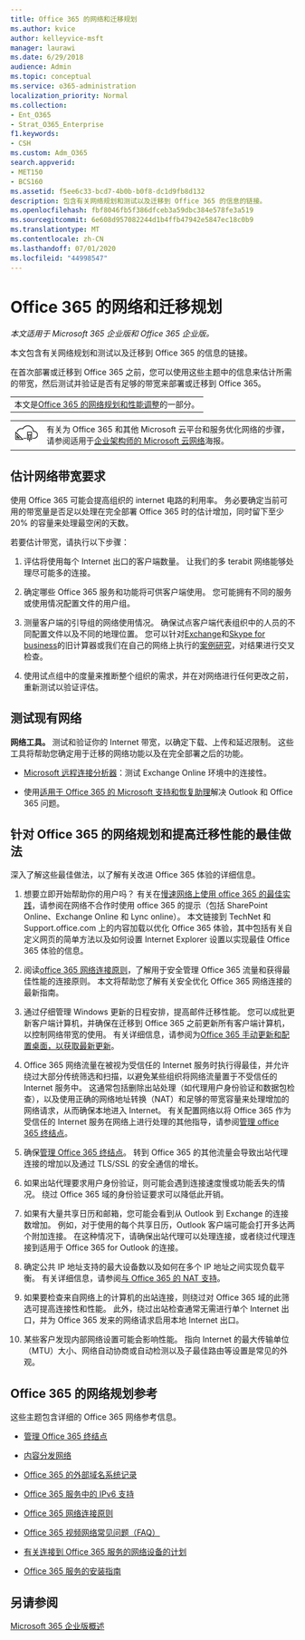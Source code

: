 ```yaml
---
title: Office 365 的网络和迁移规划
ms.author: kvice
author: kelleyvice-msft
manager: laurawi
ms.date: 6/29/2018
audience: Admin
ms.topic: conceptual
ms.service: o365-administration
localization_priority: Normal
ms.collection:
- Ent_O365
- Strat_O365_Enterprise
f1.keywords:
- CSH
ms.custom: Adm_O365
search.appverid:
- MET150
- BCS160
ms.assetid: f5ee6c33-bcd7-4b0b-b0f8-dc1d9fb8d132
description: 包含有关网络规划和测试以及迁移到 Office 365 的信息的链接。
ms.openlocfilehash: fbf8046fb5f386dfceb3a59dbc384e578fe3a519
ms.sourcegitcommit: 6e608d957082244d1b4ffb47942e5847ec18c0b9
ms.translationtype: MT
ms.contentlocale: zh-CN
ms.lasthandoff: 07/01/2020
ms.locfileid: "44998547"
---
```

# <a name="network-and-migration-planning-for-office-365"></a>Office 365 的网络和迁移规划

*本文适用于 Microsoft 365 企业版和 Office 365 企业版。*

本文包含有关网络规划和测试以及迁移到 Office 365 的信息的链接。
  
在首次部署或迁移到 Office 365 之前，您可以使用这些主题中的信息来估计所需的带宽，然后测试并验证是否有足够的带宽来部署或迁移到 Office 365。

||
|:-----|
| 本文是[Office 365 的网络规划和性能调整](https://aka.ms/tune)的一部分。|

|||
|:-----|:-----|
|![请参阅适用于企业架构师的 Microsoft 云网络海报](media/3094be9f-2407-4fa5-896d-aa66ef7b9bb9.png)|有关为 Office 365 和其他 Microsoft 云平台和服务优化网络的步骤，请参阅适用于[企业架构师的 Microsoft 云网络](https://aka.ms/cloudarchnetworking)海报。 |
   
## <a name="estimate-network-bandwidth-requirements"></a>估计网络带宽要求
<a name="EstimateBandwidthRequirements"> </a>

使用 Office 365 可能会提高组织的 internet 电路的利用率。 务必要确定当前可用的带宽量是否足以处理在完全部署 Office 365 时的估计增加，同时留下至少20% 的容量来处理最空闲的天数。
  
若要估计带宽，请执行以下步骤：
  
1. 评估将使用每个 Internet 出口的客户端数量。 让我们的多 terabit 网络能够处理尽可能多的连接。 
    
2. 确定哪些 Office 365 服务和功能将可供客户端使用。 您可能拥有不同的服务或使用情况配置文件的用户组。
    
3. 测量客户端的引导组的网络使用情况。 确保试点客户端代表组织中的人员的不同配置文件以及不同的地理位置。 您可以针对[Exchange](https://go.microsoft.com/fwlink/p/?LinkId=321550)和[Skype for business](https://go.microsoft.com/fwlink/p/?LinkId=321551)的旧计算器或我们在自己的网络上执行的[案例研究](https://www.microsoft.com/itshowcase/Article/Content/631/Optimizing-network-performance-for-Microsoft-Office-365)，对结果进行交叉检查。 
    
4. 使用试点组中的度量来推断整个组织的需求，并在对网络进行任何更改之前，重新测试以验证评估。
    
## <a name="test-your-existing-network"></a>测试现有网络
<a name="calculators"> </a>

 **网络工具。** 测试和验证你的 Internet 带宽，以确定下载、上传和延迟限制。 这些工具将帮助您确定用于迁移的网络功能以及在完全部署之后的功能。 
    
- [Microsoft 远程连接分析器](https://go.microsoft.com/fwlink/p/?LinkId=517243)：测试 Exchange Online 环境中的连接性。
    
- 使用[适用于 Office 365 的 Microsoft 支持和恢复助理](https://diagnostics.office.com/#/Download?env=SOC)解决 Outlook 和 Office 365 问题。 
    
## <a name="best-practices-for-network-planning-and-improving-migration-performance-for-office-365"></a>针对 Office 365 的网络规划和提高迁移性能的最佳做法
<a name="BestPractices"> </a>

深入了解这些最佳做法，以了解有关改进 Office 365 体验的详细信息。
  
1. 想要立即开始帮助你的用户吗？ 有关在[慢速网络上使用 office 365 的最佳实践](https://support.office.com/article/fd16c8d2-4799-4c39-8fd7-045f06640166)，请参阅在网络不合作时使用 office 365 的提示（包括 SharePoint Online、Exchange Online 和 Lync online）。 本文链接到 TechNet 和 Support.office.com 上的内容加载以优化 Office 365 体验，其中包括有关自定义网页的简单方法以及如何设置 Internet Explorer 设置以实现最佳 Office 365 体验的信息。 
    
2. 阅读[office 365 网络连接原则](https://aka.ms/o365networkingprinciples)，了解用于安全管理 Office 365 流量和获得最佳性能的连接原则。 本文将帮助您了解有关安全优化 Office 365 网络连接的最新指南。 
    
3. 通过仔细管理 Windows 更新的日程安排，提高邮件迁移性能。 您可以成批更新客户端计算机，并确保在迁移到 Office 365 之前更新所有客户端计算机，以控制网络带宽的使用。 有关详细信息，请参阅为[Office 365 手动更新和配置桌面，以获取最新更新](https://support.microsoft.com/gp/office-2013-365-update)。
    
4. Office 365 网络流量在被视为受信任的 Internet 服务时执行得最佳，并允许绕过大部分传统筛选和扫描，以避免某些组织将网络流量置于不受信任的 Internet 服务中。 这通常包括删除出站处理（如代理用户身份验证和数据包检查），以及使用正确的网络地址转换（NAT）和足够的带宽容量来处理增加的网络请求，从而确保本地进入 Internet。 有关配置网络以将 Office 365 作为受信任的 Internet 服务在网络上进行处理的其他指导，请参阅[管理 office 365 终结点](https://support.office.com/article/99cab9d4-ef59-4207-9f2b-3728eb46bf9a)。
    
1. 确保[管理 Office 365 终结点](https://support.office.com/article/99cab9d4-ef59-4207-9f2b-3728eb46bf9a)。 转到 Office 365 的其他流量会导致出站代理连接的增加以及通过 TLS/SSL 的安全通信的增长。
    
2. 如果出站代理要求用户身份验证，则可能会遇到连接速度慢或功能丢失的情况。 绕过 Office 365 域的身份验证要求可以降低此开销。
    
3. 如果有大量共享日历和邮箱，您可能会看到从 Outlook 到 Exchange 的连接数增加。 例如，对于使用的每个共享日历，Outlook 客户端可能会打开多达两个附加连接。 在这种情况下，请确保出站代理可以处理连接，或者绕过代理连接到适用于 Office 365 for Outlook 的连接。
    
4. 确定公共 IP 地址支持的最大设备数以及如何在多个 IP 地址之间实现负载平衡。 有关详细信息，请参阅[与 Office 365 的 NAT 支持](nat-support-with-office-365.md)。
    
5. 如果要检查来自网络上的计算机的出站连接，则绕过对 Office 365 域的此筛选可提高连接性和性能。 此外，绕过出站检查通常无需进行单个 Internet 出口，并为 Office 365 发来的网络请求启用本地 Internet 出口。
    
6. 某些客户发现内部网络设置可能会影响性能。 指向 Internet 的最大传输单位（MTU）大小、网络自动协商或自动检测以及子最佳路由等设置是常见的外观。
    
## <a name="network-planning-reference-for-office-365"></a>Office 365 的网络规划参考
<a name="NetReference"> </a>

这些主题包含详细的 Office 365 网络参考信息。
  
- [管理 Office 365 终结点](https://support.office.com/article/99cab9d4-ef59-4207-9f2b-3728eb46bf9a)
    
- [内容分发网络](content-delivery-networks.md)
    
- [Office 365 的外部域名系统记录](external-domain-name-system-records.md)
    
- [Office 365 服务中的 IPv6 支持](ipv6-support.md)
    
- [Office 365 网络连接原则](https://aka.ms/o365networkingprinciples)
    
- [Office 365 视频网络常见问题（FAQ）](office-365-video-networking-faq.md)
    
- [有关连接到 Office 365 服务的网络设备的计划](plan-for-network-devices.md)
    
- [Office 365 服务的安装指南](setup-guides-for-office-365.md)
 
## <a name="see-also"></a>另请参阅

[Microsoft 365 企业版概述](https://docs.microsoft.com/microsoft-365/enterprise/microsoft-365-overview)
